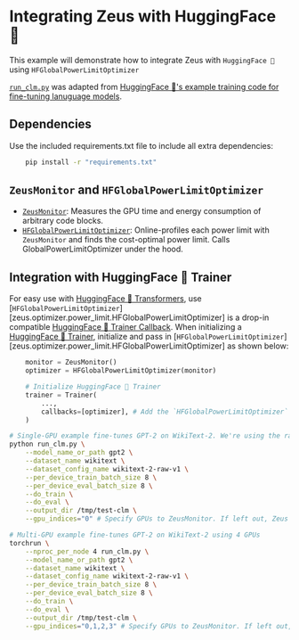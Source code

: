 # Integrating Zeus with HuggingFace 🤗

This example will demonstrate how to integrate Zeus with `HuggingFace 🤗` using `HFGlobalPowerLimitOptimizer`

[`run_clm.py`](run_clm.py) was adapted from [HuggingFace 🤗's example training code for fine-tuning lanuguage models](https://github.com/huggingface/transformers/tree/main/examples/pytorch/language-modeling).

## Dependencies

Use the included requirements.txt file to include all extra dependencies:
```sh
    pip install -r "requirements.txt"
```

## `ZeusMonitor` and `HFGlobalPowerLimitOptimizer`

- [`ZeusMonitor`](http://ml.energy/zeus/reference/monitor/#zeus.monitor.ZeusMonitor): Measures the GPU time and energy consumption of arbitrary code blocks.
- [`HFGlobalPowerLimitOptimizer`](https://ml.energy/zeus/reference/optimizer/power_limit/#zeus.optimizer.power_limit.HFGlobalPowerLimitOptimizer): Online-profiles each power limit with `ZeusMonitor` and finds the cost-optimal power limit. Calls GlobalPowerLimitOptimizer under the hood.

## Integration with HuggingFace 🤗 Trainer
For easy use with [HuggingFace 🤗 Transformers](https://huggingface.co/docs/transformers/en/index), use [`HFGlobalPowerLimitOptimizer`][zeus.optimizer.power_limit.HFGlobalPowerLimitOptimizer] is a drop-in compatible [HuggingFace 🤗 Trainer Callback](https://huggingface.co/docs/transformers/en/main_classes/callback). When initializing a [HuggingFace 🤗 Trainer](https://huggingface.co/docs/transformers/main_classes/trainer), initialize and pass in [`HFGlobalPowerLimitOptimizer`][zeus.optimizer.power_limit.HFGlobalPowerLimitOptimizer] as shown below:

```python
    monitor = ZeusMonitor()
    optimizer = HFGlobalPowerLimitOptimizer(monitor)

    # Initialize HuggingFace 🤗 Trainer
    trainer = Trainer(
        ...,
        callbacks=[optimizer], # Add the `HFGlobalPowerLimitOptimizer` callback
    )
```

```bash
# Single-GPU example fine-tunes GPT-2 on WikiText-2. We're using the raw WikiText-2 (no tokens were replaced before the tokenization). The loss here is that of causal language modeling.
python run_clm.py \
    --model_name_or_path gpt2 \
    --dataset_name wikitext \
    --dataset_config_name wikitext-2-raw-v1 \
    --per_device_train_batch_size 8 \
    --per_device_eval_batch_size 8 \
    --do_train \
    --do_eval \
    --output_dir /tmp/test-clm \
    --gpu_indices="0" # Specify GPUs to ZeusMonitor. If left out, Zeus Monitor uses all available GPUs. 

# Multi-GPU example fine-tunes GPT-2 on WikiText-2 using 4 GPUs
torchrun \
    --nproc_per_node 4 run_clm.py \
	--model_name_or_path gpt2 \
    --dataset_name wikitext \
    --dataset_config_name wikitext-2-raw-v1 \
    --per_device_train_batch_size 8 \
    --per_device_eval_batch_size 8 \
    --do_train \
    --do_eval \
    --output_dir /tmp/test-clm \
    --gpu_indices="0,1,2,3" # Specify GPUs to ZeusMonitor. If left out, Zeus Monitor uses all available GPUs. 
```
